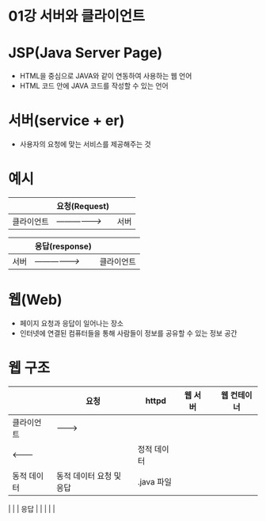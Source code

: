 # 01강 서버와 클라이언트

# JSP(Java Server Page)

- HTML을 중심으로 JAVA와 같이 연동하여 사용하는 웹 언어
- HTML 코드 안에 JAVA 코드를 작성할 수 있는 언어

# 서버(service + er)

- 사용자의 요청에 맞는 서비스를 제공해주는 것

# 예시

|  | 요청(Request) |  |
| --- | --- | --- |
| 클라이언트 | *——————>* | 서버 |

|  | 응답(response) |  |
| --- | --- | --- |
| 서버 | *——————>* | 클라이언트 |

# 웹(Web)

- 페이지 요청과 응답이 일어나는 장소
- 인터넷에 연결된 컴퓨터들을 통해 사람들이 정보를 공유할 수 있는 정보 공간

# 웹 구조

|  | 요청 | httpd | 웹 서버 |  | 웹 컨테이너 |
| --- | --- | --- | --- | --- | --- |
| 클라이언트 | ———>
<——— |  | 정적 데이터
동적 데이터  | 동적 데이터 요청 및 응답 | .java 파일
 |
|  | 응답 |  |  |  |  |